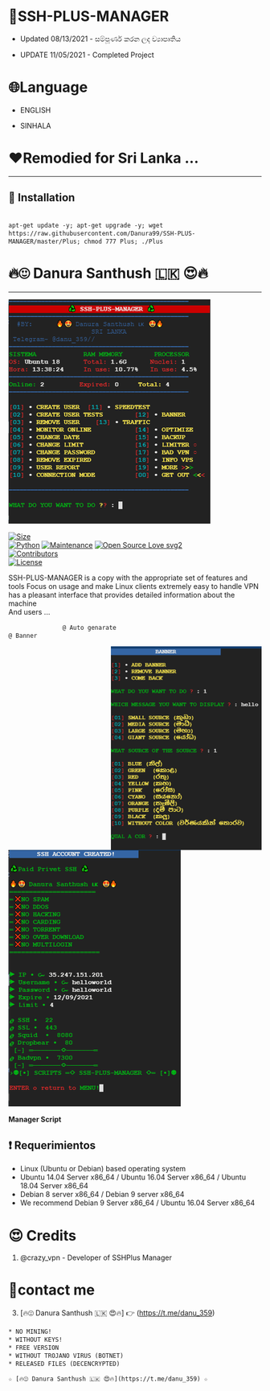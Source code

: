 # 📌SSH-PLUS-MANAGER

* Updated 08/13/2021 - සම්පූර්ණ කරන ලද ව්‍යාපෘතිය

* UPDATE 11/05/2021 - Completed Project

# 🌐Language

* ENGLISH
 
* SINHALA

# ❤️Remodied for Sri Lanka ...

-------------------------------------------------------------------------------

## :book: Installation
```

apt-get update -y; apt-get upgrade -y; wget https://raw.githubusercontent.com/Danura99/SSH-PLUS-MANAGER/master/Plus; chmod 777 Plus; ./Plus

```

# 🔥😍 Danura Santhush 🇱🇰 😍🔥

-------------------------------------------------------------------------------

![logo](https://github.com/Danura99/SSH-PLUS-MANAGER/blob/master/image/SSH-PLUS-MANAGER.png)

[![Size](https://img.shields.io/github/repo-size/sbatrow/DARKSSH-MANAGER?style=flat-square&color=green)](https://github.com/Danura99/SSH-PLUS-MANAGER)   
[![Python](https://img.shields.io/badge/Python-v3.9-blue)](https://www.python.org/)
[![Maintenance](https://img.shields.io/badge/Maintained%3F-yes-green.svg)](https://github.com/Danura99/SSH-PLUS-MANAGER/graphs/commit-activity)
[![Open Source Love svg2](https://badges.frapsoft.com/os/v2/open-source.svg?v=103)](https://github.com/Danura99/SSH-PLUS-MANAGER)   
[![Contributors](https://img.shields.io/github/contributors/TeamUltroid/Ultroid?style=flat-square&color=green)]()        
[![License](https://img.shields.io/badge/License-GPL-blue)](https://github.com/Danura99/SSH-PLUS-MANAGER/blob/master/LICENSE)





 SSH-PLUS-MANAGER is a copy with the appropriate set of features and tools
                 Focus on usage and make Linux clients extremely easy to handle
                 VPN has a pleasant interface that provides detailed information about the machine               
                 And users ...
                 
                                                          
                   @ Auto genarate                                                                                  @ Banner
<img align="right" src="https://github.com/Danura99/SSH-PLUS-MANAGER/blob/master/image/BANER.png" width='300'/>
  
![logo](https://github.com/Danura99/SSH-PLUS-MANAGER/blob/master/image/CREATE-USER.png)                 
         
**Manager Script**

## :heavy_exclamation_mark: Requerimientos



* Linux (Ubuntu or Debian) based operating system
* Ubuntu 14.04 Server x86_64 / Ubuntu 16.04 Server x86_64 / Ubuntu 18.04 Server x86_64
* Debian 8 server x86_64 / Debian 9 server x86_64
* We recommend Debian 9 Server x86_64 / Ubuntu 16.04 Server x86_64



# 😍 Credits

1. @crazy_vpn - Developer of SSHPlus Manager

# 🏃‍contact me

3. [🔥😍 Danura Santhush 🇱🇰 😍🔥] 👉 (https://t.me/danu_359) 

```
* NO MINING!
* WITHOUT KEYS!
* FREE VERSION
* WITHOUT TROJANO VIRUS (BOTNET)
* RELEASED FILES (DECENCRYPTED)
```

```
☆ [🔥😍 Danura Santhush 🇱🇰 😍🔥](https://t.me/danu_359) ☆
```